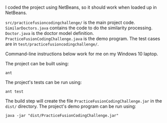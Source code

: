 I coded the project using NetBeans, so it should work when loaded up in NetBeans.

`src/practicefusioncodingchallenge/` is the main project code.  `SimilarDoctors.java` contains the code to do the similarity processing.  `Doctor.java` is the doctor model definition.  `PracticeFusionCodingChallenge.java` is the demo program.  The test cases are in `test/practicefusioncodingchallenge/`.

Command-line instructions below work for me on my Windows 10 laptop.

The project can be built using:

```
ant
```

The project's tests can be run using:

```
ant test
```

The build step will create the file `PracticeFusionCodingChallenge.jar` in the `dist/` directory. The project's demo program can be run using:

```
java -jar "dist/PracticeFusionCodingChallenge.jar"
```
